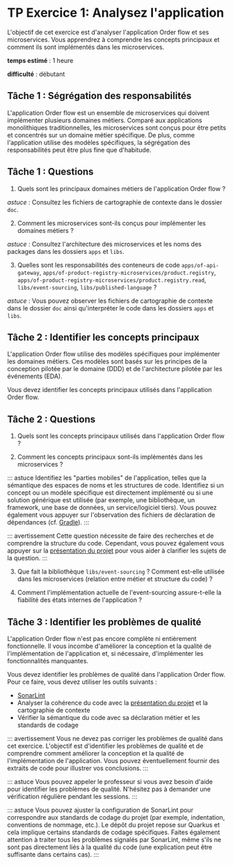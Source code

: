 # TP Exercice 1: Analysez l'application

L'objectif de cet exercice est d'analyser l'application Order flow et ses microservices. Vous apprendrez à comprendre les concepts principaux et comment ils sont implémentés dans les microservices.

**temps estimé** : 1 heure

**difficulté** : débutant

## Tâche 1 : Ségrégation des responsabilités

L'application Order flow est un ensemble de microservices qui doivent implémenter plusieurs domaines métiers. Comparé aux applications monolithiques traditionnelles, les microservices sont conçus pour être petits et concentrés sur un domaine métier spécifique. De plus, comme l'application utilise des modèles spécifiques, la ségrégation des responsabilités peut être plus fine que d'habitude.

## Tâche 1 : Questions

1. Quels sont les principaux domaines métiers de l'application Order flow ?

*astuce* : Consultez les fichiers de cartographie de contexte dans le dossier `doc`.

2. Comment les microservices sont-ils conçus pour implémenter les domaines métiers ?

*astuce* : Consultez l'architecture des microservices et les noms des packages dans les dossiers `apps` et `libs`.

3. Quelles sont les responsabilités des conteneurs de code `apps/of-api-gateway`, `apps/of-product-registry-microservices/product.registry`, `apps/of-product-registry-microservices/product.registry.read`, `libs/event-sourcing`, `libs/published-language` ?

*astuce* : Vous pouvez observer les fichiers de cartographie de contexte dans le dossier `doc` ainsi qu'interpréter le code dans les dossiers `apps` et `libs`.

## Tâche 2 : Identifier les concepts principaux

L'application Order flow utilise des modèles spécifiques pour implémenter les domaines métiers. Ces modèles sont basés sur les principes de la conception pilotée par le domaine (DDD) et de l'architecture pilotée par les événements (EDA).

Vous devez identifier les concepts principaux utilisés dans l'application Order flow.

## Tâche 2 : Questions

1. Quels sont les concepts principaux utilisés dans l'application Order flow ?

2. Comment les concepts principaux sont-ils implémentés dans les microservices ?

::: astuce
Identifiez les "parties mobiles" de l'application, telles que la sémantique des espaces de noms et les structures de code. Identifiez si un concept ou un modèle spécifique est directement implémenté ou si une solution générique est utilisée (par exemple, une bibliothèque, un framework, une base de données, un service/logiciel tiers). Vous pouvez également vous appuyer sur l'observation des fichiers de déclaration de dépendances (cf. [Gradle](https://docs.gradle.org/current/userguide/userguide.html)).
:::

::: avertissement
Cette question nécessite de faire des recherches et de comprendre la structure du code.
Cependant, vous pouvez également vous appuyer sur la [présentation du projet](../presentation-projet/) pour vous aider à clarifier les sujets de la question.
:::

3. Que fait la bibliothèque `libs/event-sourcing` ? Comment est-elle utilisée dans les microservices (relation entre métier et structure du code) ?

4. Comment l'implémentation actuelle de l'event-sourcing assure-t-elle la fiabilité des états internes de l'application ?

## Tâche 3 : Identifier les problèmes de qualité

L'application Order flow n'est pas encore complète ni entièrement fonctionnelle. Il vous incombe d'améliorer la conception et la qualité de l'implémentation de l'application et, si nécessaire, d'implémenter les fonctionnalités manquantes.

Vous devez identifier les problèmes de qualité dans l'application Order flow. Pour ce faire, vous devez utiliser les outils suivants :
- [SonarLint](https://www.sonarlint.org/)
- Analyser la cohérence du code avec la [présentation du projet](../presentation-projet/) et la cartographie de contexte
- Vérifier la sémantique du code avec sa déclaration métier et les standards de codage

::: avertissement
Vous ne devez pas corriger les problèmes de qualité dans cet exercice. L'objectif est d'identifier les problèmes de qualité et de comprendre comment améliorer la conception et la qualité de l'implémentation de l'application. Vous pouvez éventuellement fournir des extraits de code pour illustrer vos conclusions.
:::

::: astuce
Vous pouvez appeler le professeur si vous avez besoin d'aide pour identifier les problèmes de qualité. N'hésitez pas à demander une vérification régulière pendant les sessions.
:::

::: astuce
Vous pouvez ajuster la configuration de SonarLint pour correspondre aux standards de codage du projet (par exemple, indentation, conventions de nommage, etc.). Le dépôt du projet repose sur Quarkus et cela implique certains standards de codage spécifiques.
Faites également attention à traiter tous les problèmes signalés par SonarLint, même s'ils ne sont pas directement liés à la qualité du code (une explication peut être suffisante dans certains cas).
:::